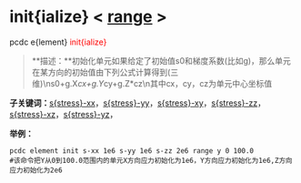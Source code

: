 # init{ialize}  < [range](range/) >
pcdc e{lement} <span style='color: red;'>init{ialize}</span>
> **描述：**初始化单元如果给定了初始值s0和梯度系数(比如g)，那么单元在某方向的初始值由下列公式计算得到(三维)\ns0+g.X*cx+g.Y*cy+g.Z*cz\n其中cx，cy，cz为单元中心坐标值

**子关键词：**[s{stress}-xx](e{lement}/init{ialize}/s{stress}-xx/)，[s{stress}-yy](e{lement}/init{ialize}/s{stress}-yy/)，[s{stress}-xy](e{lement}/init{ialize}/s{stress}-xy/)，[s{stress}-zz](e{lement}/init{ialize}/s{stress}-zz/)，[s{stress}-xz](e{lement}/init{ialize}/s{stress}-xz/)，[s{stress}-yz](e{lement}/init{ialize}/s{stress}-yz/)，


**举例：**
```
pcdc element init s-xx 1e6 s-yy 1e6 s-zz 2e6 range y 0 100.0
#该命令把Y从0到100.0范围内的单元X方向应力初始化为1e6，Y方向应力初始化为1e6,Z方向应力初始化为2e6 

```
